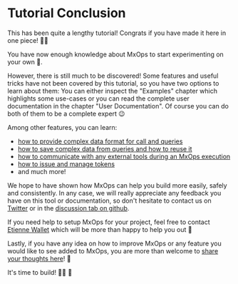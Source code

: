 # Tutorial Conclusion

This has been quite a lengthy tutorial! Congrats if you have made it here in one piece! 💪💯

You have now enough knowledge about MxOps to start experimenting on your own 🚀.

However, there is still much to be discovered! Some features and useful tricks have not been covered by this tutorial, so you have two options to learn about them: You can either inspect the "Examples" chapter which highlights some use-cases or you can read the complete user documentation in the chapter "User Documentation". Of course you can do both of them to be a complete expert 😉

Among other features, you can learn:

- [how to provide complex data format for call and queries](serialization_target)
- [how to save complex data from queries and how to reuse it](contract_query_target)
- [how to communicate with any external tools during an MxOps execution](python_step_target)
- [how to issue and manage tokens](token_management_target)
- and much more!

We hope to have shown how MxOps can help you build more easily, safely and consistently. In any case, we will really appreciate any feedback you have on this tool or documentation, so don't hesitate to contact us on [Twitter](https://twitter.com/catenscia) or in the [discussion tab on github](https://github.com/Catenscia/MxOps/discussions/categories/feedback).

If you need help to setup MxOps for your project, feel free to contact [Etienne Wallet](https://twitter.com/Etienne_Wallet) which will be more than happy to help you out 🤗

Lastly, if you have any idea on how to improve MxOps or any feature you would like to see added to MxOps, you are more than welcome to [share your thoughts here](https://github.com/Catenscia/MxOps/discussions/categories/ideas)! 🤗

It's time to build!  👨‍🔧 🚀